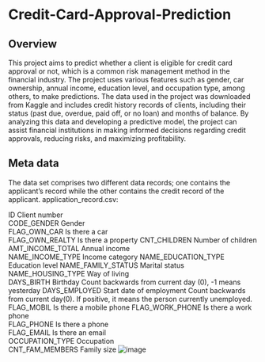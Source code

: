 # Credit-Card-Approval-Prediction

## Overview
This project aims to predict whether a client is eligible for credit card approval or not, which is a common risk management method in the financial industry. The project uses various features such as gender, car ownership, annual income, education level, and occupation type, among others, to make predictions. The data used in the project was downloaded from Kaggle and includes credit history records of clients, including their status (past due, overdue, paid off, or no loan) and months of balance. By analyzing this data and developing a predictive model, the project can assist financial institutions in making informed decisions regarding credit approvals, reducing risks, and maximizing profitability.

## Meta data
The data set comprises two different data records; one contains the applicant’s record while the other contains the credit record of the applicant.
application_record.csv:
	
ID	Client number	
CODE_GENDER	Gender	
FLAG_OWN_CAR	Is there a car	
FLAG_OWN_REALTY	Is there a property	
CNT_CHILDREN	Number of children	
AMT_INCOME_TOTAL	Annual income	
NAME_INCOME_TYPE	Income category	
NAME_EDUCATION_TYPE	Education level	
NAME_FAMILY_STATUS	Marital status	
NAME_HOUSING_TYPE	Way of living	
DAYS_BIRTH	Birthday	Count backwards from current day (0), -1 means yesterday
DAYS_EMPLOYED	Start date of employment	Count backwards from current day(0). If positive, it means the person currently unemployed.
FLAG_MOBIL	Is there a mobile phone	
FLAG_WORK_PHONE	Is there a work phone	
FLAG_PHONE	Is there a phone	
FLAG_EMAIL	Is there an email	
OCCUPATION_TYPE	Occupation	
CNT_FAM_MEMBERS	Family size	
![image](https://user-images.githubusercontent.com/112019616/222546855-32d49813-f271-4672-b0b1-d375c63c5fa0.png)
